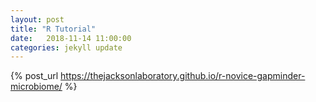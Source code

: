 ```yaml
---
layout: post
title: "R Tutorial" 
date:   2018-11-14 11:00:00
categories: jekyll update
---
```


{% post_url https://thejacksonlaboratory.github.io/r-novice-gapminder-microbiome/ %}


